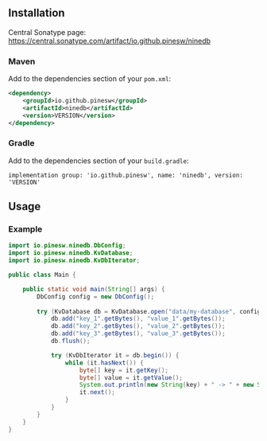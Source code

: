 ## Installation

Central Sonatype page: https://central.sonatype.com/artifact/io.github.pinesw/ninedb

### Maven

Add to the dependencies section of your `pom.xml`:

```xml
<dependency>
    <groupId>io.github.pinesw</groupId>
    <artifactId>ninedb</artifactId>
    <version>VERSION</version>
</dependency>
```

### Gradle

Add to the dependencies section of your `build.gradle`:

```
implementation group: 'io.github.pinesw', name: 'ninedb', version: 'VERSION'
```

## Usage

### Example

```java
import io.pinesw.ninedb.DbConfig;
import io.pinesw.ninedb.KvDatabase;
import io.pinesw.ninedb.KvDbIterator;

public class Main {

    public static void main(String[] args) {
        DbConfig config = new DbConfig();
        
        try (KvDatabase db = KvDatabase.open("data/my-database", config)) {
            db.add("key_1".getBytes(), "value_1".getBytes());
            db.add("key_2".getBytes(), "value_2".getBytes());
            db.add("key_3".getBytes(), "value_3".getBytes());
            db.flush();

            try (KvDbIterator it = db.begin()) {
                while (it.hasNext()) {
                    byte[] key = it.getKey();
                    byte[] value = it.getValue();
                    System.out.println(new String(key) + " -> " + new String(value));
                    it.next();
                }
            }
        }
    }
}
```
